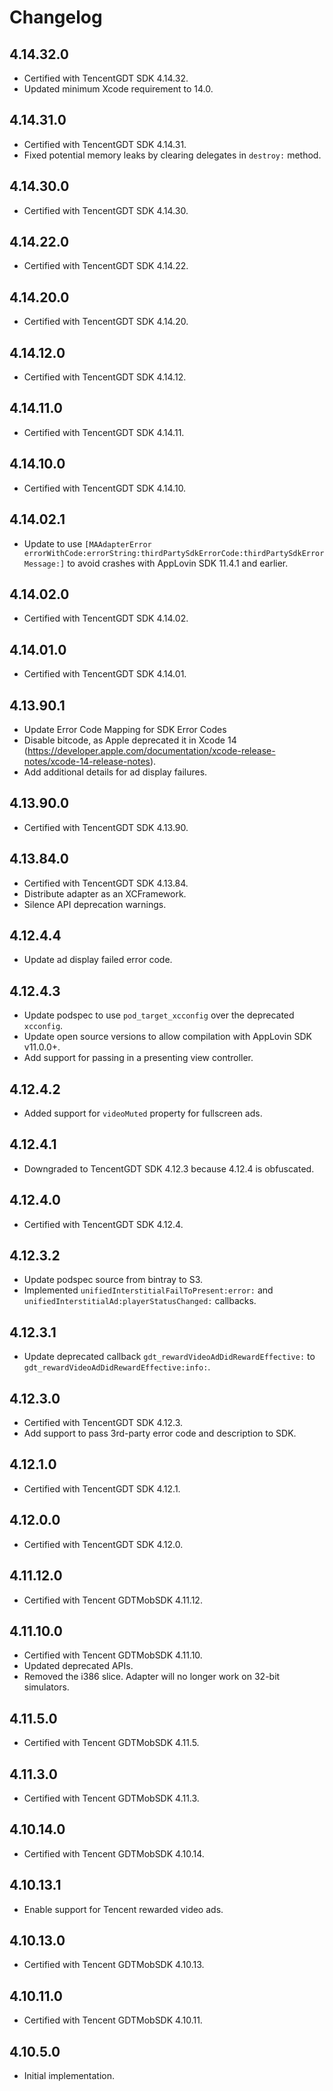 # Changelog

## 4.14.32.0
* Certified with TencentGDT SDK 4.14.32.
* Updated minimum Xcode requirement to 14.0.

## 4.14.31.0
* Certified with TencentGDT SDK 4.14.31.
* Fixed potential memory leaks by clearing delegates in `destroy:` method.   

## 4.14.30.0
* Certified with TencentGDT SDK 4.14.30.

## 4.14.22.0
* Certified with TencentGDT SDK 4.14.22.

## 4.14.20.0
* Certified with TencentGDT SDK 4.14.20.

## 4.14.12.0
* Certified with TencentGDT SDK 4.14.12.

## 4.14.11.0
* Certified with TencentGDT SDK 4.14.11.

## 4.14.10.0
* Certified with TencentGDT SDK 4.14.10.

## 4.14.02.1
* Update to use `[MAAdapterError errorWithCode:errorString:thirdPartySdkErrorCode:thirdPartySdkErrorMessage:]` to avoid crashes with AppLovin SDK 11.4.1 and earlier.

## 4.14.02.0
* Certified with TencentGDT SDK 4.14.02.

## 4.14.01.0
* Certified with TencentGDT SDK 4.14.01.

## 4.13.90.1
* Update Error Code Mapping for SDK Error Codes
* Disable bitcode, as Apple deprecated it in Xcode 14 (https://developer.apple.com/documentation/xcode-release-notes/xcode-14-release-notes).
* Add additional details for ad display failures. 

## 4.13.90.0
* Certified with TencentGDT SDK 4.13.90.

## 4.13.84.0
* Certified with TencentGDT SDK 4.13.84.
* Distribute adapter as an XCFramework.
* Silence API deprecation warnings.

## 4.12.4.4
* Update ad display failed error code.

## 4.12.4.3
* Update podspec to use `pod_target_xcconfig` over the deprecated `xcconfig`.
* Update open source versions to allow compilation with AppLovin SDK v11.0.0+.
* Add support for passing in a presenting view controller.

## 4.12.4.2
* Added support for `videoMuted` property for fullscreen ads.

## 4.12.4.1
* Downgraded to TencentGDT SDK 4.12.3 because 4.12.4 is obfuscated.

## 4.12.4.0
* Certified with TencentGDT SDK 4.12.4.

## 4.12.3.2
* Update podspec source from bintray to S3.
* Implemented `unifiedInterstitialFailToPresent:error:` and `unifiedInterstitialAd:playerStatusChanged:` callbacks.

## 4.12.3.1
* Update deprecated callback `gdt_rewardVideoAdDidRewardEffective:` to `gdt_rewardVideoAdDidRewardEffective:info:`.

## 4.12.3.0
* Certified with TencentGDT SDK 4.12.3.
* Add support to pass 3rd-party error code and description to SDK.

## 4.12.1.0
* Certified with TencentGDT SDK 4.12.1.

## 4.12.0.0
* Certified with TencentGDT SDK 4.12.0.

## 4.11.12.0
* Certified with Tencent GDTMobSDK 4.11.12.

## 4.11.10.0
* Certified with Tencent GDTMobSDK 4.11.10.
* Updated deprecated APIs.
* Removed the i386 slice. Adapter will no longer work on 32-bit simulators.

## 4.11.5.0
* Certified with Tencent GDTMobSDK 4.11.5.

## 4.11.3.0
* Certified with Tencent GDTMobSDK 4.11.3.

## 4.10.14.0
* Certified with Tencent GDTMobSDK 4.10.14.

## 4.10.13.1
* Enable support for Tencent rewarded video ads.

## 4.10.13.0
* Certified with Tencent GDTMobSDK 4.10.13.

## 4.10.11.0
* Certified with Tencent GDTMobSDK 4.10.11.

## 4.10.5.0
* Initial implementation.
